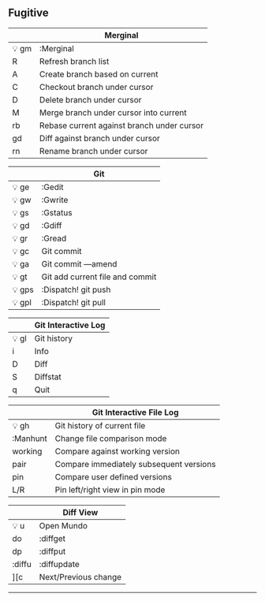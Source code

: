 Fugitive
---------

|      | **Merginal**                               |
|------|--------------------------------------------|
| 💡 gm | :Merginal                                  |
| R    | Refresh branch list                        |
| A    | Create branch based on current             |
| C    | Checkout branch under cursor               |
| D    | Delete branch under cursor                 |
| M    | Merge branch under cursor into current     |
| rb   | Rebase current against branch under cursor |
| gd   | Diff against branch under cursor           |
| rn   | Rename branch under cursor                 |

|       | **Git**                         |
|-------|---------------------------------|
| 💡 ge  | :Gedit                          |
| 💡 gw  | :Gwrite                         |
| 💡 gs  | :Gstatus                        |
| 💡 gd  | :Gdiff                          |
| 💡 gr  | :Gread                          |
| 💡 gc  | Git commit                      |
| 💡 ga  | Git commit —amend               |
| 💡 gt  | Git add current file and commit |
| 💡 gps | :Dispatch! git push             |
| 💡 gpl | :Dispatch! git pull             |

|      | **Git Interactive Log** |
|------|-------------------------|
| 💡 gl | Git history             |
| i    | Info                    |
| D    | Diff                    |
| S    | Diffstat                |
| q    | Quit                    |

|          | **Git Interactive File Log**            |
|----------|-----------------------------------------|
| 💡 gh     | Git history of current file             |
| :Manhunt | Change file comparison mode             |
| working  | Compare against working version         |
| pair     | Compare immediately subsequent versions |
| pin      | Compare user defined versions           |
| L/R      | Pin left/right view in pin mode         |

|        | **Diff View**        |
|--------|----------------------|
| 💡 u    | Open Mundo           |
| do     | :diffget             |
| dp     | :diffput             |
| :diffu | :diffupdate          |
| ][c    | Next/Previous change |

***
